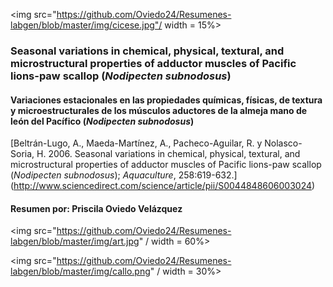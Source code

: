 
<img src="https://github.com/Oviedo24/Resumenes-labgen/blob/master/img/cicese.jpg"/ width = 15%>

### Seasonal variations in chemical, physical, textural, and microstructural properties of adductor muscles of Pacific lions-paw scallop (*Nodipecten subnodosus*)
#### Variaciones estacionales en las propiedades químicas, físicas, de textura y microestructurales de los músculos aductores de la almeja mano de león del Pacífico (*Nodipecten subnodosus*)
[Beltrán-Lugo, A., Maeda-Martínez, A., Pacheco-Aguilar, R. y Nolasco-Soria, H. 2006. Seasonal variations in chemical, physical, textural, and microstructural properties of adductor muscles of Pacific lions-paw scallop (*Nodipecten subnodosus*); *Aquaculture*, 258:619-632.] (http://www.sciencedirect.com/science/article/pii/S0044848606003024)
#### Resumen por: Priscila Oviedo Velázquez


<img src="https://github.com/Oviedo24/Resumenes-labgen/blob/master/img/art.jpg" / width = 60%>

<img src="https://github.com/Oviedo24/Resumenes-labgen/blob/master/img/callo.png" / width = 30%>
